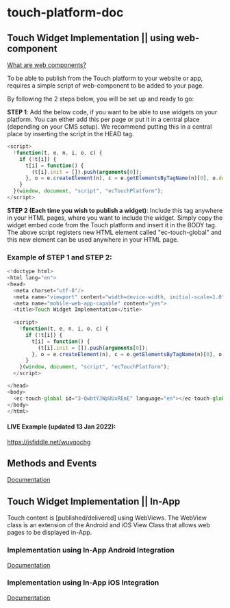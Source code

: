 # touch-platform-doc

## Touch Widget Implementation || using web-component

[What are web components?](https://www.webcomponents.org/introduction) 

To be able to publish from the Touch platform to your website or app, requires a simple script of web-component to be added to your page.

By following the 2 steps below, you will be set up and ready to go:

**STEP 1**: Add the below code, if you want to be able to use widgets on your platform. You can either add this per page or put it in a central place (depending on your CMS setup).  We recommend putting this in a central place by inserting the script in the HEAD tag.

```javascript
<script>
  !function(t, e, n, i, o, c) {
    if (!t[i]) {
      t[i] = function() {
        (t[i].init = []).push(arguments[0]);
      }, o = e.createElement(n), c = e.getElementsByTagName(n)[0], o.defer = 1, o.async = 1, o.src = "https://widgets.touch.global/sdk/index.js", c.parentNode.insertBefore(o, c);
    }
  }(window, document, "script", "ecTouchPlatform");
</script>
```

**STEP 2 (Each time you wish to publish a widget)**: Include this tag anywhere in your HTML pages, where you want to include the widget. Simply copy the widget embed code from the Touch platform and insert it in the BODY tag. The above script registers new HTML element called "ec-touch-global" and this new element can be used anywhere in your HTML page.
  
### Example of STEP 1 and STEP 2: ###

```javascript
<!doctype html>
<html lang="en">
<head>
  <meta charset="utf-8"/>
  <meta name="viewport" content="width=device-width, initial-scale=1.0"/>
  <meta name="mobile-web-app-capable" content="yes">
  <title>Touch Widget Implementation</title>
      
  <script>
    !function(t, e, n, i, o, c) {
      if (!t[i]) {
        t[i] = function() {
          (t[i].init = []).push(arguments[0]);
        }, o = e.createElement(n), c = e.getElementsByTagName(n)[0], o.defer = 1, o.async = 1, o.src = "https://widgets.touch.global/sdk/index.js", c.parentNode.insertBefore(o, c);
      }
    }(window, document, "script", "ecTouchPlatform");
  </script>

</head>
<body>
  <ec-touch-global id="3-QwbtYJWpUUxREoE" language="en"></ec-touch-global>
</body>
</html>
```
#### LIVE Example (updated 13 Jan 2022): ###
https://jsfiddle.net/wuvqochg

## Methods and Events
[Documentation](https://github.com/Engagecraft-Solutions/touch-platform-doc/blob/main/doc/Methods_and_Events.md) 

## Touch Widget Implementation || In-App

Touch content is [published/delivered] using WebViews. The WebView class is an extension of the Android and iOS View Class that allows web pages to be displayed in-App.

### Implementation using In-App Android Integration
[Documentation](https://github.com/Engagecraft-Solutions/touch-platform-sdk-android) 

### Implementation using In-App iOS Integration
[Documentation](https://github.com/Engagecraft-Solutions/touch-platform-widgets-ios) 

